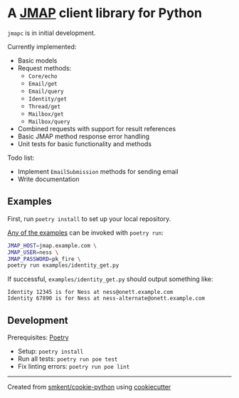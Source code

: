 # A [JMAP][jmapio] client library for Python

`jmapc` is in initial development.

Currently implemented:

* Basic models
* Request methods:
  * `Core/echo`
  * `Email/get`
  * `Email/query`
  * `Identity/get`
  * `Thread/get`
  * `Mailbox/get`
  * `Mailbox/query`
* Combined requests with support for result references
* Basic JMAP method response error handling
* Unit tests for basic functionality and methods

Todo list:

* Implement `EmailSubmission` methods for sending email
* Write documentation

## Examples

First, run `poetry install` to set up your local repository.

[Any of the examples](/examples) can be invoked with `poetry run`:

```sh
JMAP_HOST=jmap.example.com \
JMAP_USER=ness \
JMAP_PASSWORD=pk_fire \
poetry run examples/identity_get.py
```

If successful, `examples/identity_get.py` should output something like:

```
Identity 12345 is for Ness at ness@onett.example.com
Identity 67890 is for Ness at ness-alternate@onett.example.com
```

## Development

Prerequisites: [Poetry][poetry]

* Setup: `poetry install`
* Run all tests: `poetry run poe test`
* Fix linting errors: `poetry run poe lint`

---

Created from [smkent/cookie-python][cookie-python] using
[cookiecutter][cookiecutter]

[cookie-python]: https://github.com/smkent/cookie-python
[cookiecutter]: https://github.com/cookiecutter/cookiecutter
[jmapio]: https://jmap.io
[poetry]: https://python-poetry.org/docs/#installation
